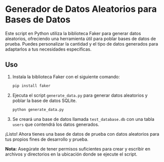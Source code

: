 # Generador de Datos Aleatorios para Bases de Datos

Este script en Python utiliza la biblioteca Faker para generar datos aleatorios, ofreciendo una herramienta útil para poblar bases de datos de prueba. Puedes personalizar la cantidad y el tipo de datos generados para adaptarlos a tus necesidades específicas.

## Uso

1. Instala la biblioteca Faker con el siguiente comando:

    ```bash
    pip install faker
    ```

2. Ejecuta el script `generate_data.py` para generar datos aleatorios y poblar la base de datos SQLite.

    ```bash
    python generate_data.py
    ```

3. Se creará una base de datos llamada `test_database.db` con una tabla `users` que contendrá los datos generados.

¡Listo! Ahora tienes una base de datos de prueba con datos aleatorios para tus propios fines de desarrollo y prueba.

**Nota:** Asegúrate de tener permisos suficientes para crear y escribir en archivos y directorios en la ubicación donde se ejecute el script.
